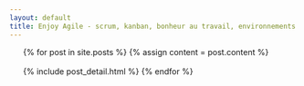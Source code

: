 ```yaml
---
layout: default
title: Enjoy Agile - scrum, kanban, bonheur au travail, environnements avec membres d'équipes engagés
---
```


<ul>
  {% for post in site.posts %}
    {% assign content = post.content %}
    <br/>
    <br/>
  	{% include post_detail.html %}
  {% endfor %}
</ul>
<!--
<div class="blog-index">  
  {% assign post = site.posts.first %}
  {% assign content = post.content %}
  {% include post_detail.html %}
</div>
    <li>
      <a href="{{ post.url }}">{{ post.title }}</a>
    </li>
-->